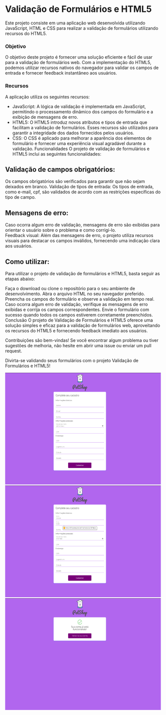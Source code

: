 # Validação de Formulários e HTML5

Este projeto consiste em uma aplicação web desenvolvida utilizando JavaScript, HTML e CSS para realizar a validação de formulários utilizando recursos do HTML5.

### Objetivo
O objetivo deste projeto é fornecer uma solução eficiente e fácil de usar para a validação de formulários web. Com a implementação do HTML5, podemos utilizar recursos nativos do navegador para validar os campos de entrada e fornecer feedback instantâneo aos usuários.

### Recursos
A aplicação utiliza os seguintes recursos:

+ JavaScript: A lógica de validação é implementada em JavaScript, permitindo o processamento dinâmico dos campos do formulário e a exibição de mensagens de erro.
+ HTML5: O HTML5 introduz novos atributos e tipos de entrada que facilitam a validação de formulários. Esses recursos são utilizados para garantir a integridade dos dados fornecidos pelos usuários.
+ CSS: O CSS é aplicado para melhorar a aparência dos elementos de formulário e fornecer uma experiência visual agradável durante a validação.
Funcionalidades
O projeto de validação de formulários e HTML5 inclui as seguintes funcionalidades:

## Validação de campos obrigatórios:<br>
Os campos obrigatórios são verificados para garantir que não sejam deixados em branco.
Validação de tipos de entrada: Os tipos de entrada, como e-mail, cpf, são validados de acordo com as restrições específicas do tipo de campo.<br>
## Mensagens de erro: <br>
Caso ocorra algum erro de validação, mensagens de erro são exibidas para orientar o usuário sobre o problema e como corrigi-lo.<br>
Feedback visual: Além das mensagens de erro, o projeto utiliza recursos visuais para destacar os campos inválidos, fornecendo uma indicação clara aos usuários.
## Como utilizar:<br>
Para utilizar o projeto de validação de formulários e HTML5, basta seguir as etapas abaixo:

Faça o download ou clone o repositório para o seu ambiente de desenvolvimento.
Abra o arquivo HTML no seu navegador preferido.
Preencha os campos do formulário e observe a validação em tempo real.
Caso ocorra algum erro de validação, verifique as mensagens de erro exibidas e corrija os campos correspondentes.
Envie o formulário com sucesso quando todos os campos estiverem corretamente preenchidos.
Conclusão
O projeto de Validação de Formulários e HTML5 oferece uma solução simples e eficaz para a validação de formulários web, aproveitando os recursos do HTML5 e fornecendo feedback imediato aos usuários.

Contribuições são bem-vindas! Se você encontrar algum problema ou tiver sugestões de melhoria, não hesite em abrir uma issue ou enviar um pull request.

Divirta-se validando seus formulários com o projeto Validação de Formulários e HTML5!

<img src="./images/../assets/img/pagina-inicial.png" alt="Texto alternativo" width="720" height="360"><br>
<img src="./images/../assets/img/aviso-campo.png" alt="Texto alternativo" width="720" height="360"><br>
<img src="./images/../assets/img/formulario-conclido.png" alt="Texto alternativo" width="720" height="360"><br>
